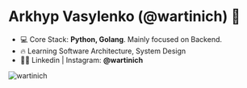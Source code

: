 <h1 align="left">Arkhyp Vasylenko (@wartinich) 👋</h1>

- 💻 Core Stack: **Python, Golang**. Mainly focused on Backend.
- 🔥 Learning Software Architecture, System Design
- 👨‍💻 Linkedin | Instagram: **@wartinich**

<p>&nbsp;<img align="left" src="https://github-readme-stats.vercel.app/api?username=wartinich" alt="wartinich" /></p>


